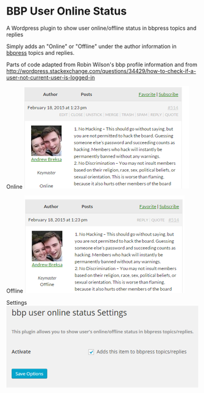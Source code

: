 # BBP User Online Status
A Wordpress plugin to show user online/offline status in bbpress topics and replies

Simply adds an "Online" or "Offline" under the author information in [bbpress](https://bbpress.org/) topics and replies.

Parts of code adapted from Robin Wilson's bbp profile information and from http://wordpress.stackexchange.com/questions/34429/how-to-check-if-a-user-not-current-user-is-logged-in

Online
![Online](assets/screenshot-1.png?raw=true)

Offline
![Offline](assets/screenshot-2.png?raw=true)

Settings
![Settings](assets/screenshot-3.png?raw=true)
